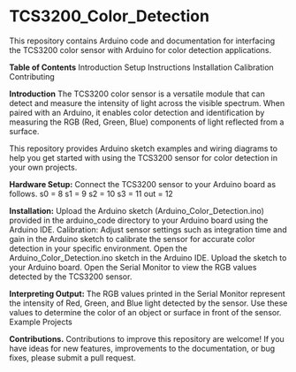 # TCS3200_Color_Detection                                                                                                                                                                                                     
This repository contains Arduino code and documentation for interfacing the TCS3200 color sensor with Arduino for color detection applications.

**Table of Contents**
Introduction
Setup Instructions
Installation
Calibration
Contributing

**Introduction**
The TCS3200 color sensor is a versatile module that can detect and measure the intensity of light across the visible spectrum. When paired with an Arduino, it enables color detection and identification by measuring the RGB (Red, Green, Blue) components of light reflected from a surface.

This repository provides Arduino sketch examples and wiring diagrams to help you get started with using the TCS3200 sensor for color detection in your own projects.                                                          

**Hardware Setup:**
Connect the TCS3200 sensor to your Arduino board as follows.
s0 = 8
s1 = 9
s2 = 10
s3 = 11
out = 12

**Installation:**
Upload the Arduino sketch (Arduino_Color_Detection.ino) provided in the arduino_code directory to your Arduino board using the Arduino IDE.
Calibration:
Adjust sensor settings such as integration time and gain in the Arduino sketch to calibrate the sensor for accurate color detection in your specific environment.
Open the Arduino_Color_Detection.ino sketch in the Arduino IDE.
Upload the sketch to your Arduino board.
Open the Serial Monitor to view the RGB values detected by the TCS3200 sensor.

**Interpreting Output:**
The RGB values printed in the Serial Monitor represent the intensity of Red, Green, and Blue light detected by the sensor.
Use these values to determine the color of an object or surface in front of the sensor.
Example Projects

**Contributions.**
Contributions to improve this repository are welcome! If you have ideas for new features, improvements to the documentation, or bug fixes, please submit a pull request.

